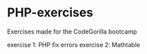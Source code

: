 # PHP-exercises
Exercises made for the CodeGorilla bootcamp

exercise 1: PHP fix errors
exercise 2: Mathtable
